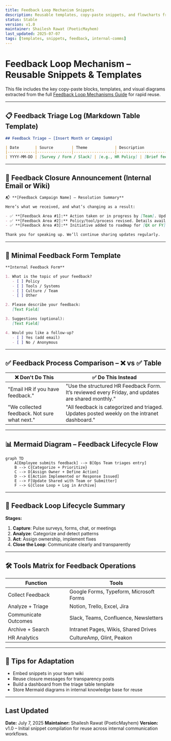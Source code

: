 ```yaml
---
title: Feedback Loop Mechanism Snippets
description: Reusable templates, copy-paste snippets, and flowcharts from the internal feedback guide for easy reuse across documents.
status: Stable
version: v1.0
maintainer: Shailesh Rawat (PoeticMayhem)
last_updated: 2025-07-07
tags: [templates, snippets, feedback, internal-comms]
---
```


# Feedback Loop Mechanism – Reusable Snippets & Templates

This file includes the key copy-paste blocks, templates, and visual diagrams extracted from the full [Feedback Loop Mechanisms Guide](./feedback-loop-mechanisms.md) for rapid reuse.

---

## 📋 Feedback Triage Log (Markdown Table Template)

```markdown
## Feedback Triage – [Insert Month or Campaign]

| Date       | Source        | Theme            | Description                          | Owner   | Priority | Status      | Notes                         |
|------------|---------------|------------------|--------------------------------------|---------|----------|-------------|-------------------------------|
| YYYY-MM-DD | [Survey / Form / Slack] | [e.g., HR Policy] | [Brief feedback description] | [Team or Person] | [High / Medium / Low] | [To Do / In Progress / Done] | [Any notes] |
````

---

## 📣 Feedback Closure Announcement (Internal Email or Wiki)

```markdown
📬 **[Feedback Campaign Name] – Resolution Summary**

Here’s what we received, and what’s changing as a result:

- ✅ **[Feedback Area #1]:** Action taken or in progress by [Team]. Update by [Date].
- ✅ **[Feedback Area #2]:** Policy/tool/process revised. Details available on [Link].
- ✅ **[Feedback Area #3]:** Initiative added to roadmap for [QX or FY].

Thank you for speaking up. We’ll continue sharing updates regularly.
```

---

## 📝 Minimal Feedback Form Template

```markdown
**Internal Feedback Form**

1. What is the topic of your feedback?
   - [ ] Policy
   - [ ] Tools / Systems
   - [ ] Culture / Team
   - [ ] Other

2. Please describe your feedback:  
   [Text Field]

3. Suggestions (optional):  
   [Text Field]

4. Would you like a follow-up?  
   - [ ] Yes (add email)
   - [ ] No / Anonymous
```

---

## ✅ Feedback Process Comparison – ❌ vs ✅ Table

| **❌ Don't Do This**                          | **✅ Do This Instead**                                                                              |
| -------------------------------------------- | -------------------------------------------------------------------------------------------------- |
| "Email HR if you have feedback."             | "Use the structured HR Feedback Form. It’s reviewed every Friday, and updates are shared monthly." |
| "We collected feedback. Not sure what next." | "All feedback is categorized and triaged. Updates posted weekly on the intranet dashboard."        |

---

## 📊 Mermaid Diagram – Feedback Lifecycle Flow

```mermaid
graph TD
    A[Employee submits feedback] --> B[Ops Team triages entry]
    B --> C{Categorize + Prioritize}
    C --> D[Assign Owner + Define Action]
    D --> E[Action Implemented or Response Issued]
    E --> F[Update Shared with Team or Submitter]
    F --> G[Close Loop + Log in Archive]
```

---

## 🔁 Feedback Loop Lifecycle Summary

**Stages:**

1. **Capture**: Pulse surveys, forms, chat, or meetings
2. **Analyze**: Categorize and detect patterns
3. **Act**: Assign ownership, implement fixes
4. **Close the Loop**: Communicate clearly and transparently

---

## 🛠️ Tools Matrix for Feedback Operations

| Function             | Tools                                   |
| -------------------- | --------------------------------------- |
| Collect Feedback     | Google Forms, Typeform, Microsoft Forms |
| Analyze + Triage     | Notion, Trello, Excel, Jira             |
| Communicate Outcomes | Slack, Teams, Confluence, Newsletters   |
| Archive + Search     | Intranet Pages, Wikis, Shared Drives    |
| HR Analytics         | CultureAmp, Glint, Peakon               |

---

## 📌 Tips for Adaptation

* Embed snippets in your team wiki
* Reuse closure messages for transparency posts
* Build a dashboard from the triage table template
* Store Mermaid diagrams in internal knowledge base for reuse

---

## Last Updated

**Date:** July 7, 2025
**Maintainer:** Shailesh Rawat (PoeticMayhem)
**Version:** v1.0 – Initial snippet compilation for reuse across internal communication workflows.
